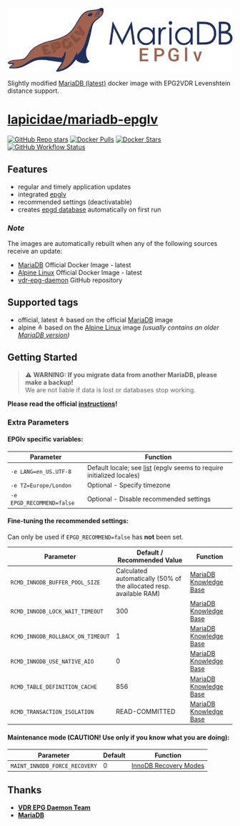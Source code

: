 [![epglv](epglv-logo.svg)](https://github.com/lapicidae/mariadb-epglv)

Slightly modified [MariaDB (latest)](https://hub.docker.com/_/mariadb?tab=tags) docker image with EPG2VDR Levenshtein distance support.


# [lapicidae/mariadb-epglv](https://github.com/lapicidae/mariadb-epglv)

[![GitHub Repo stars](https://img.shields.io/github/stars/lapicidae/mariadb-epglv?color=3c0e7b&logo=github&logoColor=fff&style=for-the-badge)](https://github.com/lapicidae/mariadb-epglv)
[![Docker Pulls](https://img.shields.io/docker/pulls/lapicidae/mariadb-epglv?color=3c0e7b&label=pulls&logo=docker&logoColor=fff&style=for-the-badge)](https://hub.docker.com/r/lapicidae/mariadb-epglv)
[![Docker Stars](https://img.shields.io/docker/stars/lapicidae/mariadb-epglv?color=3c0e7b&label=stars&logo=docker&logoColor=fff&style=for-the-badge)](https://hub.docker.com/r/lapicidae/mariadb-epglv)
[![GitHub Workflow Status](https://img.shields.io/github/actions/workflow/status/lapicidae/mariadb-epglv/docker.yml?logo=github&logoColor=ffffff&style=for-the-badge)](https://github.com/lapicidae/mariadb-epglv/actions/workflows/docker.yml)


## Features

* regular and timely application updates
* integrated [epglv](https://github.com/horchi/vdr-epg-daemon/tree/master/epglv)
* recommended settings (deactivatable)
* creates [epgd database](root/docker-entrypoint-initdb.d/mysql-first-time.sql) automatically on first run

### *Note*
The images are automatically rebuilt when any of the following sources receive an update:

* [MariaDB](https://hub.docker.com/_/mariadb) Official Docker Image - latest
* [Alpine Linux](https://hub.docker.com/_/alpine) Official Docker Image - latest
* [vdr-epg-daemon](https://github.com/horchi/vdr-epg-daemon) GitHub repository


## Supported tags

* official, latest ≙ based on the official [MariaDB](https://hub.docker.com/_/mariadb/tags?name=latest) image
* alpine ≙ based on the [Alpine Linux](https://hub.docker.com/_/alpine/tags?name=latest) image *(usually contains an older [MariaDB version](https://pkgs.alpinelinux.org/package/edge/main/x86_64/mariadb))*


## Getting Started
> :warning: **WARNING: If you migrate data from another MariaDB, please make a backup!**  
> We are not liable if data is lost or databases stop working.

**Please read the official [instructions](https://hub.docker.com/_/mariadb)!**


### Extra Parameters

#### EPGlv specific variables:

| Parameter | Function |
|---|-----|
| `-e LANG=en_US.UTF-8` | Default locale; see [list](https://sourceware.org/git/?p=glibc.git;a=blob_plain;f=localedata/SUPPORTED;hb=HEAD) (epglv seems to require initialized locales) |
| `-e TZ=Europe/London` | Optional - Specify timezone |
| `-e EPGD_RECOMMEND=false` | Optional - Disable recommended settings |

#### Fine-tuning the recommended settings:
Can only be used if `EPGD_RECOMMEND=false` has **not** been set.

| Parameter | Default / Recommended Value | Function |
|-----|-----|-----|
| `RCMD_INNODB_BUFFER_POOL_SIZE` | Calculated automatically (50% of the allocated resp. available RAM) | [MariaDB Knowledge Base](https://mariadb.com/kb/en/innodb-system-variables/#innodb_buffer_pool_size)
| `RCMD_INNODB_LOCK_WAIT_TIMEOUT` | 300 | [MariaDB Knowledge Base](https://mariadb.com/kb/en/innodb-system-variables/#innodb_lock_wait_timeout) |
| `RCMD_INNODB_ROLLBACK_ON_TIMEOUT` | 1 | [MariaDB Knowledge Base](https://mariadb.com/kb/en/innodb-system-variables/#innodb_rollback_on_timeout) |
| `RCMD_INNODB_USE_NATIVE_AIO` | 0 | [MariaDB Knowledge Base](https://mariadb.com/kb/en/innodb-system-variables/#innodb_use_native_aio) |
| `RCMD_TABLE_DEFINITION_CACHE` | 856 | [MariaDB Knowledge Base](https://mariadb.com/kb/en/server-system-variables/#table_definition_cache) |
| `RCMD_TRANSACTION_ISOLATION` | READ-COMMITTED | [MariaDB Knowledge Base](https://mariadb.com/kb/en/server-system-variables/#tx_isolation) |

#### Maintenance mode (**CAUTION!** Use only if you know what you are doing):

| Parameter | Default | Function |
|-----|-----|-----|
| `MAINT_INNODB_FORCE_RECOVERY`| 0 | [InnoDB Recovery Modes](https://mariadb.com/kb/en/innodb-recovery-modes/) |


## Thanks

* **[VDR EPG Daemon Team](https://github.com/horchi/vdr-epg-daemon)**
* **[MariaDB](https://mariadb.com/)**
